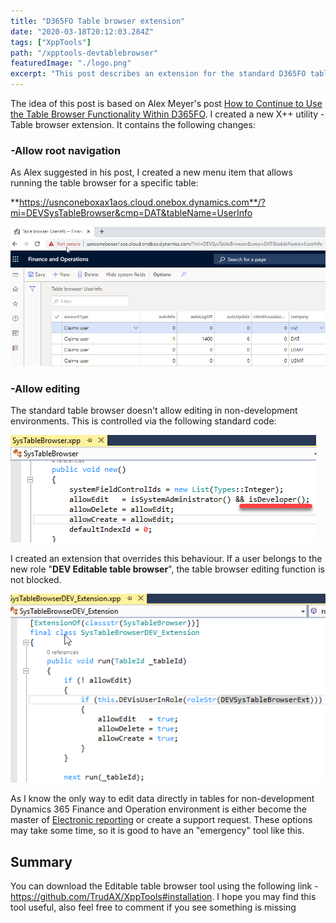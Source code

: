 ```yaml
---
title: "D365FO Table browser extension"
date: "2020-03-18T20:12:03.284Z"
tags: ["XppTools"]
path: "/xpptools-devtablebrowser"
featuredImage: "./logo.png" 
excerpt: "This post describes an extension for the standard D365FO table browser that allows root navigation and editing for non-development environments."
---
```


The idea of this post is based on Alex Meyer's post [How to Continue to Use the Table Browser Functionality Within D365FO](https://alexdmeyer.com/2020/02/27/how-to-continue-to-use-the-table-browser-functionality-within-d365fo/). I created a new X++ utility - Table browser extension. It contains the following changes:

### -Allow root navigation

As Alex suggested in his post, I created a new menu item that allows running the table browser for a specific table:

**https://usnconeboxax1aos.cloud.onebox.dynamics.com**/?mi=DEVSysTableBrowser&cmp=DAT&tableName=UserInfo

![Run the table browser](TableBrowserRun.png)

### -Allow editing

The standard table browser doesn't allow editing in non-development environments. This is controlled via the following standard code:

![The new method](TableBrowserNew.png)

I created an extension that overrides this behaviour. If a user belongs to the new role "**DEV Editable table browser**", the table browser editing function is not blocked.

![Allow edit](TableBrowserEdit.png)

As I know the only way to edit data directly in tables for non-development Dynamics 365 Finance and Operation environment is either become the master of [Electronic reporting](https://erconsult.eu/blog/electronic-reporting-in-data-migration/) or create a support request. These options may take some time, so it is good to have an "emergency" tool like this.

## Summary

You can download the Editable table browser tool using the following link - https://github.com/TrudAX/XppTools#installation. I hope you may find this tool useful, also feel free to comment if you see something is missing

